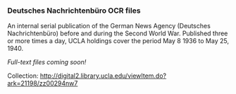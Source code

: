### Deutsches Nachrichtenbüro OCR files

An internal serial publication of the German News Agency (Deutsches Nachrichtenbüro) before and during the Second World War. Published three or more times a day, UCLA holdings cover the period May 8 1936 to May 25, 1940.

*Full-text files coming soon!*

Collection: http://digital2.library.ucla.edu/viewItem.do?ark=21198/zz00294nw7
